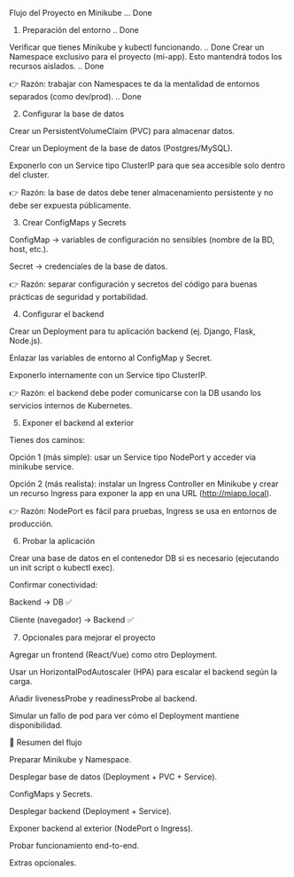 Flujo del Proyecto en Minikube ... Done
1. Preparación del entorno  .. Done

Verificar que tienes Minikube y kubectl funcionando.  .. Done
Crear un Namespace exclusivo para el proyecto (mi-app). Esto mantendrá todos los recursos aislados. .. Done

👉 Razón: trabajar con Namespaces te da la mentalidad de entornos separados (como dev/prod). .. Done

2. Configurar la base de datos

Crear un PersistentVolumeClaim (PVC) para almacenar datos.

Crear un Deployment de la base de datos (Postgres/MySQL).

Exponerlo con un Service tipo ClusterIP para que sea accesible solo dentro del cluster.

👉 Razón: la base de datos debe tener almacenamiento persistente y no debe ser expuesta públicamente.

3. Crear ConfigMaps y Secrets

ConfigMap → variables de configuración no sensibles (nombre de la BD, host, etc.).

Secret → credenciales de la base de datos.

👉 Razón: separar configuración y secretos del código para buenas prácticas de seguridad y portabilidad.

4. Configurar el backend

Crear un Deployment para tu aplicación backend (ej. Django, Flask, Node.js).

Enlazar las variables de entorno al ConfigMap y Secret.

Exponerlo internamente con un Service tipo ClusterIP.

👉 Razón: el backend debe poder comunicarse con la DB usando los servicios internos de Kubernetes.

5. Exponer el backend al exterior

Tienes dos caminos:

Opción 1 (más simple): usar un Service tipo NodePort y acceder vía minikube service.

Opción 2 (más realista): instalar un Ingress Controller en Minikube y crear un recurso Ingress para exponer la app en una URL (http://miapp.local).

👉 Razón: NodePort es fácil para pruebas, Ingress se usa en entornos de producción.

6. Probar la aplicación

Crear una base de datos en el contenedor DB si es necesario (ejecutando un init script o kubectl exec).

Confirmar conectividad:

Backend → DB ✅

Cliente (navegador) → Backend ✅

7. Opcionales para mejorar el proyecto

Agregar un frontend (React/Vue) como otro Deployment.

Usar un HorizontalPodAutoscaler (HPA) para escalar el backend según la carga.

Añadir livenessProbe y readinessProbe al backend.

Simular un fallo de pod para ver cómo el Deployment mantiene disponibilidad.

🧭 Resumen del flujo

Preparar Minikube y Namespace.

Desplegar base de datos (Deployment + PVC + Service).

ConfigMaps y Secrets.

Desplegar backend (Deployment + Service).

Exponer backend al exterior (NodePort o Ingress).

Probar funcionamiento end-to-end.

Extras opcionales.